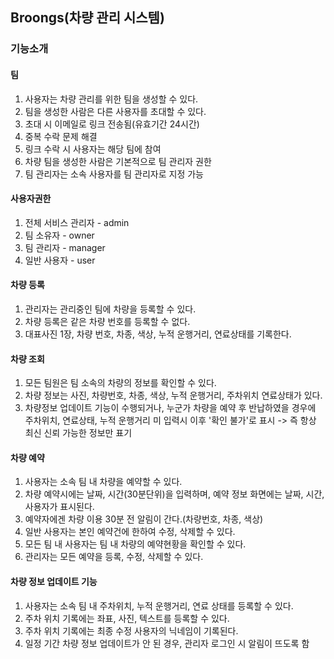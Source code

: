 ## Broongs(차량 관리 시스템)

### 기능소개
#### 팀
1. 사용자는 차량 관리를 위한 팀을 생성할 수 있다.
2. 팀을 생성한 사람은 다른 사용자를 초대할 수 있다.
3. 초대 시 이메일로 링크 전송됨(유효기간 24시간)
4. 중복 수락 문제 해결
5. 링크 수락 시 사용자는 해당 팀에 참여
6. 차량 팀을 생성한 사람은 기본적으로 팀 관리자 권한
7. 팀 관리자는 소속 사용자를 팀 관리자로 지정 가능

#### 사용자권한
1. 전체 서비스 관리자 - admin
2. 팀 소유자 - owner
3. 팀 관리자 - manager
4. 일반 사용자 -  user

#### 차량 등록
1. 관리자는 관리중인 팀에 차량을 등록할 수 있다.
2. 차량 등록은 같은 차량 번호를 등록할 수 없다.
3. 대표사진 1장, 차량 번호, 차종, 색상, 누적 운행거리, 연료상태를 기록한다.

#### 차량 조회
1. 모든 팀원은 팀 소속의 차량의 정보를 확인할 수 있다.
2. 차량 정보는 사진, 차량번호, 차종, 색상, 누적 운행거리, 주차위치 연료상태가 있다.
3. 차량정보 업데이트 기능이 수행되거나, 누군가 차량을 예약 후 반납하였을 경우에 주차위치, 연료상태, 누적 운행거리 미 입력시 이후 '확인 불가'로 표시 -> 즉 항상 최신 신뢰 가능한 정보만 표기

#### 차량 예약
1. 사용자는 소속 팀 내 차량을 예약할 수 있다.
2. 차량 예약시에는 날짜, 시간(30분단위)을 입력하며, 예약 정보 화면에는 날짜, 시간, 사용자가 표시된다.
3. 예약자에겐 차량 이용 30분 전 알림이 간다.(차량번호, 차종, 색상)
4. 일반 사용자는 본인 예약건에 한하여 수정, 삭제할 수 있다.
5. 모든 팀 내 사용자는 팀 내 차량의 예약현황을 확인할 수 있다.
6. 관리자는 모든 예약을 등록, 수정, 삭제할 수 있다.

#### 차량 정보 업데이트 기능
1. 사용자는 소속 팀 내 주차위치, 누적 운행거리, 연료 상태를 등록할 수 있다.
2. 주차 위치 기록에는 좌표, 사진, 텍스트를 등록할 수 있다.
3. 주차 위치 기록에는 최종 수정 사용자의 닉네임이 기록된다.
4. 일정 기간 차량 정보 업데이트가 안 된 경우, 관리자 로그인 시 알림이 뜨도록 함

